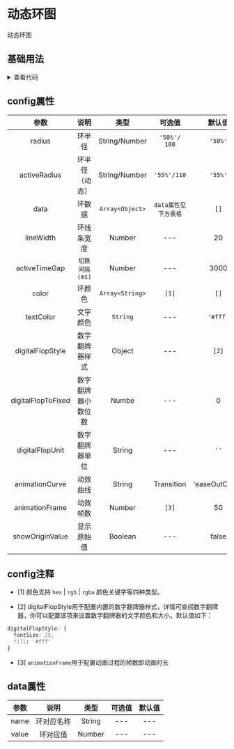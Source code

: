 <!-- 加载 demo 组件 start -->
<script setup>
import demo from './demo.vue'
</script>
<!-- 加载 demo 组件 end -->

<!-- 正文开始 -->

# 动态环图

动态环图

## 基础用法
<ClientOnly>
  <demo />
</ClientOnly>
<details>
<summary>查看代码</summary>

<<< @/Other/ActiveRingChart/demo.vue

</details>

## config属性
参数 | 说明 | 类型 | 可选值 | 默认值
:-: | :-: | :-: | :-: | :-:
radius |	环半径 | String/Number |	`'50%'/ 100` |	`'50%'`
activeRadius |	环半径（动态）|	String/Number |	`'55%'/110` |	`'55%'`
data |	环数据 |	`Array<Object>` |	`data属性见下方表格` |	`[]`
lineWidth |	环线条宽度 |	Number |	--- |	20
activeTimeGap |	`切换间隔(ms)` |	Number |	--- |	3000
color |	环颜色 |	`Array<String>` |	`[1]` |	`[]`
textColor |	文字颜色 |	`String` |	--- |	`'#fff'`
digitalFlopStyle |	数字翻牌器样式 |	Object |	--- |	`[2]`
digitalFlopToFixed |	数字翻牌器小数位数 |	Numbe |	--- |	0
digitalFlopUnit |	数字翻牌器单位 |	String |	--- |	`''`
animationCurve |	动效曲线 |	String |	Transition |	'easeOutCubic'
animationFrame |	动效帧数 |	Number |	`[3]` |	50 
showOriginValue |	显示原始值 |	Boolean |	--- |	false

## config注释
- [1] 颜色支持 `hex` | `rgb` | `rgba` 颜色关键字等四种类型。

- [2] digitalFlopStyle用于配置内置的数字翻牌器样式，详情可查阅数字翻牌器，你可以配置该项来设置数字翻牌器的文字颜色和大小。默认值如下：
```css
digitalFlopStyle: {
  fontSize: 25,
  fill: '#fff'
}
```
- [3] `animationFrame`用于配置动画过程的帧数即动画时长

## data属性
参数 | 说明 | 类型 | 可选值 | 默认值
:-: | :-: | :-: | :-: | :-:
name |	环对应名称 |	String |	--- |	---
value |	环对应值 |	Number |	--- |	---
